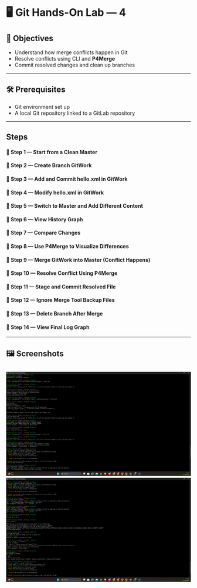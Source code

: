 # 🖥️ Git Hands-On Lab — 4

## 🎯 Objectives
- Understand how merge conflicts happen in Git
- Resolve conflicts using CLI and **P4Merge**
- Commit resolved changes and clean up branches

---


## 🛠 Prerequisites
- Git environment set up
- A local Git repository linked to a GitLab repository

---
## Steps
#### 📌 Step 1 — Start from a Clean Master
#### 📌 Step 2 — Create Branch GitWork
#### 📌 Step 3 — Add and Commit hello.xml in GitWork
#### 📌 Step 4 — Modify hello.xml in GitWork
#### 📌 Step 5 — Switch to Master and Add Different Content
#### 📌 Step 6 — View History Graph
#### 📌 Step 7 — Compare Changes
#### 📌 Step 8 — Use P4Merge to Visualize Differences
#### 📌 Step 9 — Merge GitWork into Master (Conflict Happens)
#### 📌 Step 10 — Resolve Conflict Using P4Merge
#### 📌 Step 11 — Stage and Commit Resolved File
#### 📌 Step 12 — Ignore Merge Tool Backup Files
#### 📌 Step 13 — Delete Branch After Merge
#### 📌 Step 14 — View Final Log Graph
---
## 🖼️  Screenshots
![alt text](image.png)
![alt text](image-1.png)
---